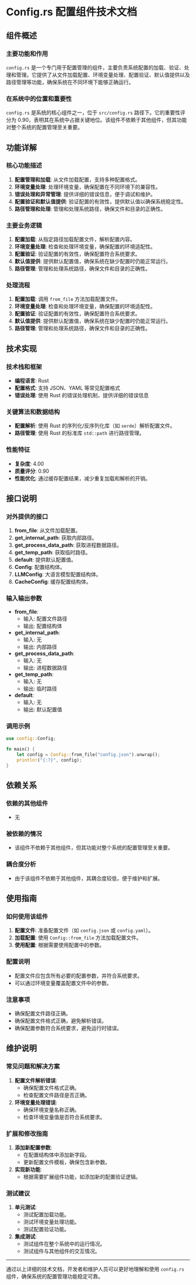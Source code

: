 # Config.rs 配置组件技术文档

## 组件概述

### 主要功能和作用
`config.rs` 是一个专门用于配置管理的组件，主要负责系统配置的加载、验证、处理和管理。它提供了从文件加载配置、环境变量处理、配置验证、默认值提供以及路径管理等功能，确保系统在不同环境下能够正确运行。

### 在系统中的位置和重要性
`config.rs` 是系统的核心组件之一，位于 `src/config.rs` 路径下。它的重要性评分为 0.90，表明其在系统中占据关键地位。该组件不依赖于其他组件，但其功能对整个系统的配置管理至关重要。

## 功能详解

### 核心功能描述
1. **配置管理和加载**: 从文件加载配置，支持多种配置格式。
2. **环境变量处理**: 处理环境变量，确保配置在不同环境下的兼容性。
3. **错误处理和异常管理**: 提供详细的错误信息，便于调试和维护。
4. **配置验证和默认值提供**: 验证配置的有效性，提供默认值以确保系统稳定性。
5. **路径管理和处理**: 管理和处理系统路径，确保文件和目录的正确性。

### 主要业务逻辑
1. **配置加载**: 从指定路径加载配置文件，解析配置内容。
2. **环境变量处理**: 检查和处理环境变量，确保配置的环境适配性。
3. **配置验证**: 验证配置的有效性，确保配置符合系统要求。
4. **默认值提供**: 提供默认配置值，确保系统在缺少配置时仍能正常运行。
5. **路径管理**: 管理和处理系统路径，确保文件和目录的正确性。

### 处理流程
1. **配置加载**: 调用 `from_file` 方法加载配置文件。
2. **环境变量处理**: 检查和处理环境变量，确保配置的环境适配性。
3. **配置验证**: 验证配置的有效性，确保配置符合系统要求。
4. **默认值提供**: 提供默认配置值，确保系统在缺少配置时仍能正常运行。
5. **路径管理**: 管理和处理系统路径，确保文件和目录的正确性。

## 技术实现

### 技术栈和框架
- **编程语言**: Rust
- **配置格式**: 支持 JSON、YAML 等常见配置格式
- **错误处理**: 使用 Rust 的错误处理机制，提供详细的错误信息

### 关键算法和数据结构
- **配置解析**: 使用 Rust 的序列化/反序列化库（如 `serde`）解析配置文件。
- **路径管理**: 使用 Rust 的标准库 `std::path` 进行路径管理。

### 性能特征
- **复杂度**: 4.00
- **质量评分**: 0.90
- **性能优化**: 通过缓存配置结果，减少重复加载和解析的开销。

## 接口说明

### 对外提供的接口
1. **from_file**: 从文件加载配置。
2. **get_internal_path**: 获取内部路径。
3. **get_process_data_path**: 获取进程数据路径。
4. **get_temp_path**: 获取临时路径。
5. **default**: 提供默认配置值。
6. **Config**: 配置结构体。
7. **LLMConfig**: 大语言模型配置结构体。
8. **CacheConfig**: 缓存配置结构体。

### 输入输出参数
- **from_file**:
  - 输入: 配置文件路径
  - 输出: 配置结构体
- **get_internal_path**:
  - 输入: 无
  - 输出: 内部路径
- **get_process_data_path**:
  - 输入: 无
  - 输出: 进程数据路径
- **get_temp_path**:
  - 输入: 无
  - 输出: 临时路径
- **default**:
  - 输入: 无
  - 输出: 默认配置值

### 调用示例
```rust
use config::Config;

fn main() {
    let config = Config::from_file("config.json").unwrap();
    println!("{:?}", config);
}
```

## 依赖关系

### 依赖的其他组件
- 无

### 被依赖的情况
- 该组件不依赖于其他组件，但其功能对整个系统的配置管理至关重要。

### 耦合度分析
- 由于该组件不依赖于其他组件，其耦合度较低，便于维护和扩展。

## 使用指南

### 如何使用该组件
1. **配置文件**: 准备配置文件（如 `config.json` 或 `config.yaml`）。
2. **加载配置**: 使用 `Config::from_file` 方法加载配置文件。
3. **使用配置**: 根据需要使用配置中的参数。

### 配置说明
- 配置文件应包含所有必要的配置参数，并符合系统要求。
- 可以通过环境变量覆盖配置文件中的参数。

### 注意事项
- 确保配置文件路径正确。
- 确保配置文件格式正确，避免解析错误。
- 确保配置参数符合系统要求，避免运行时错误。

## 维护说明

### 常见问题和解决方案
1. **配置文件解析错误**:
   - 确保配置文件格式正确。
   - 检查配置文件路径是否正确。
2. **环境变量处理错误**:
   - 确保环境变量名称正确。
   - 检查环境变量值是否符合系统要求。

### 扩展和修改指南
1. **添加新配置参数**:
   - 在配置结构体中添加新字段。
   - 更新配置文件模板，确保包含新参数。
2. **实现新功能**:
   - 根据需要扩展组件功能，如添加新的配置验证逻辑。

### 测试建议
1. **单元测试**:
   - 测试配置加载功能。
   - 测试环境变量处理功能。
   - 测试配置验证功能。
2. **集成测试**:
   - 测试组件在整个系统中的运行情况。
   - 测试组件与其他组件的交互情况。

---

通过以上详细的技术文档，开发者和维护人员可以更好地理解和使用 `config.rs` 组件，确保系统的配置管理功能稳定可靠。